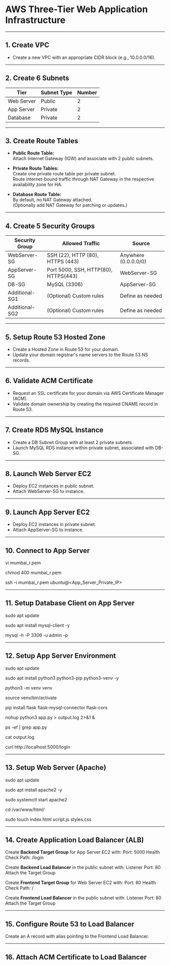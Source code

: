 


# AWS Three-Tier Web Application Infrastructure 


---

## 1. Create VPC

- Create a new VPC with an appropriate CIDR block (e.g., 10.0.0.0/16).

---

## 2. Create 6 Subnets

| Tier         | Subnet Type | Number | 
|--------------|-------------|--------|
| Web Server   | Public      | 2      | 
| App Server   | Private     | 2      | 
| Database     | Private     | 2      |

---

## 3. Create Route Tables

- **Public Route Table:**  
  Attach Internet Gateway (IGW) and associate with 2 public subnets.

- **Private Route Tables:**  
  Create one private route table per private subnet.  
  Route internet-bound traffic through NAT Gateway in the respective availability zone for HA.

- **Database Route Table:**  
  By default, no NAT Gateway attached.  
  (Optionally add NAT Gateway for patching or updates.)

---

## 4. Create 5 Security Groups

| Security Group  | Allowed Traffic                                | Source                  |
|-----------------|------------------------------------------------|-------------------------|
| WebServer-SG    | SSH (22), HTTP (80), HTTPS (443)               | Anywhere (0.0.0.0/0)    |
| AppServer-SG    | Port 5000, SSH, HTTP(80), HTTPS(443)           | WebServer-SG            |
| DB-SG           | MySQL (3306)                                   | AppServer-SG            |
| Additional-SG1  | (Optional) Custom rules                        | Define as needed        |
| Additional-SG2  | (Optional) Custom rules                        | Define as needed        |

---

## 5. Setup Route 53 Hosted Zone

- Create a Hosted Zone in Route 53 for your domain.
- Update your domain registrar's name servers to the Route 53 NS records.

---

## 6. Validate ACM Certificate

- Request an SSL certificate for your domain via AWS Certificate Manager (ACM).
- Validate domain ownership by creating the required CNAME record in Route 53.

---

## 7. Create RDS MySQL Instance

- Create a DB Subnet Group with at least 2 private subnets.
- Launch MySQL RDS instance within private subnet, associated with DB-SG.

---

## 8. Launch Web Server EC2

- Deploy EC2 instances in public subnet.
- Attach WebServer-SG to instance.

---

## 9. Launch App Server EC2

- Deploy EC2 instances in private subnet.
- Attach AppServer-SG to instance.

---

## 10. Connect to App Server


vi mumbai_r.pem

chmod 400 mumbai_r.pem

ssh -i mumbai_r.pem ubuntu@<App_Server_Private_IP>

---

## 11. Setup Database Client on App Server

sudo apt update

sudo apt install mysql-client -y

mysql -h <RDS-endpoint> -P 3306 -u admin -p

---

## 12. Setup App Server Environment

sudo apt update

sudo apt install python3 python3-pip python3-venv -y

python3 -m venv venv

source venv/bin/activate

pip install flask flask-mysql-connector flask-cors

nohup python3 app.py > output.log 2>&1 &

ps -ef | grep app.py

cat output.log 

curl http://localhost:5000/login

---

## 13. Setup Web Server (Apache)

sudo apt update

sudo apt install apache2 -y

sudo systemctl start apache2

cd /var/www/html/

sudo touch index.html script.js styles.css

---

## 14. Create Application Load Balancer (ALB)

Create **Backend Target Group** for App Server EC2 with:
   Port: 5000
   Health Check Path: /login
   
Create **Backend Load Balancer** in the public subnet with:
   Listener Port: 80
   Attach the Target Group
   
Create **Frontend Target Group** for Web Server EC2 with:
   Port: 80
   Health Check Path: /
   
Create **Frontend Load Balancer** in the public subnet with:
   Listener Port: 80
   Attach the Target Group

---

## 15. Configure Route 53 to Load Balancer

Create an A record with alias pointing to the Frontend Load Balancer.

---

## 16. Attach ACM Certificate to Load Balancer





